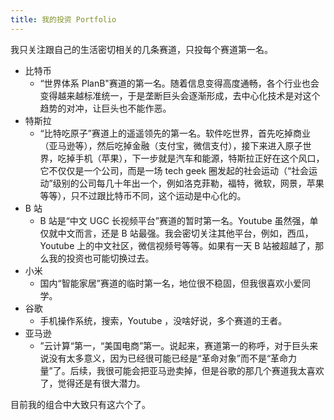 ```yaml
---
title: 我的投资 Portfolio
---
```


我只关注跟自己的生活密切相关的几条赛道，只投每个赛道第一名。

- 比特币
  - “世界体系 PlanB"赛道的第一名。随着信息变得高度通畅，各个行业也会变得越来越标准统一，于是垄断巨头会逐渐形成，去中心化技术是对这个趋势的对冲，让巨头也不能作恶。
- 特斯拉
  - “比特吃原子”赛道上的遥遥领先的第一名。软件吃世界，首先吃掉商业（亚马逊等），然后吃掉金融（支付宝，微信支付），接下来进入原子世界，吃掉手机（苹果），下一步就是汽车和能源，特斯拉正好在这个风口，它不仅仅是一个公司，而是一场 tech geek 圈发起的社会运动（“社会运动”级别的公司每几十年出一个，例如洛克菲勒，福特，微软，网景，苹果等等），只不过跟比特币不同，这个运动是中心化的。
- B 站
  - B 站是“中文 UGC 长视频平台”赛道的暂时第一名。Youtube 虽然强，单仅就中文而言，还是 B 站最强。我会密切关注其他平台，例如，西瓜，Youtube 上的中文社区，微信视频号等等。如果有一天 B 站被超越了，那么我的投资也可能切换过去。
- 小米
  - 国内“智能家居”赛道的临时第一名，地位很不稳固，但我很喜欢小爱同学。
- 谷歌
  - 手机操作系统，搜索，Youtube ，没啥好说，多个赛道的王者。
- 亚马逊
  - ”云计算“第一，“美国电商”第一。说起来，赛道第一的称呼，对于巨头来说没有太多意义，因为已经很可能已经是“革命对象”而不是“革命力量”了。后续，我很可能会把亚马逊卖掉，但是谷歌的那几个赛道我太喜欢了，觉得还是有很大潜力。

目前我的组合中大致只有这六个了。
